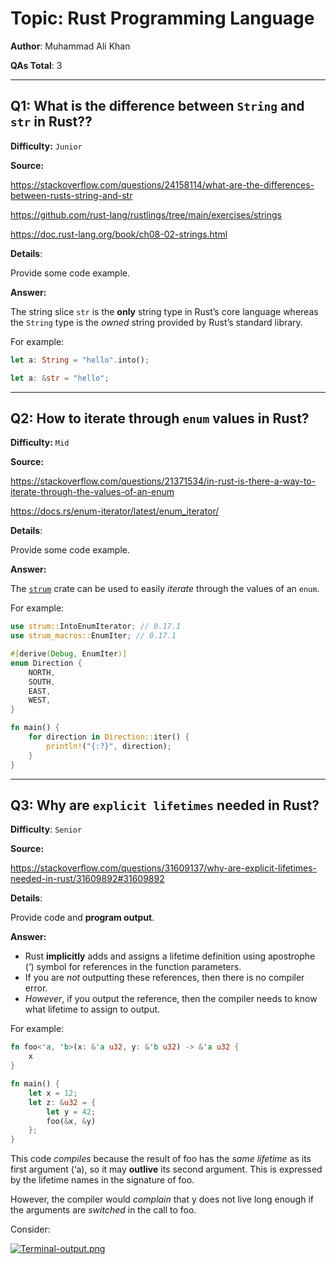 # Topic: Rust Programming Language

**Author**: Muhammad Ali Khan

**QAs Total**: 3

---

## Q1: What is the difference between `String` and `str` in Rust??

**Difficulty:** `Junior`

**Source:**

https://stackoverflow.com/questions/24158114/what-are-the-differences-between-rusts-string-and-str

https://github.com/rust-lang/rustlings/tree/main/exercises/strings

https://doc.rust-lang.org/book/ch08-02-strings.html

**Details**:

Provide some code example.

**Answer:**

The string slice `str` is the **only** string type in Rust’s core language whereas the `String` type is the _owned_ string provided by Rust’s standard library.

For example:

```rust
let a: String = "hello".into();

let a: &str = "hello";
```

---

## Q2: How to iterate through `enum` values in Rust?

**Difficulty:** `Mid`

**Source:**

https://stackoverflow.com/questions/21371534/in-rust-is-there-a-way-to-iterate-through-the-values-of-an-enum

https://docs.rs/enum-iterator/latest/enum_iterator/

**Details**:

Provide some code example.

**Answer:**

The [`strum`](https://crates.io/crates/strum) crate can be used to easily _iterate_ through the values of an `enum`.

For example:

```rust
use strum::IntoEnumIterator; // 0.17.1
use strum_macros::EnumIter; // 0.17.1

#[derive(Debug, EnumIter)]
enum Direction {
    NORTH,
    SOUTH,
    EAST,
    WEST,
}

fn main() {
    for direction in Direction::iter() {
        println!("{:?}", direction);
    }
}
```

---

## Q3: Why are `explicit lifetimes` needed in Rust?

**Difficulty**: `Senior`

**Source:**

https://stackoverflow.com/questions/31609137/why-are-explicit-lifetimes-needed-in-rust/31609892#31609892

**Details**:

Provide code and **program output**.

**Answer:**

* Rust **implicitly** adds and assigns a lifetime definition using apostrophe (‘) symbol for references in the function parameters.
* If you are _not_ outputting these references, then there is no compiler error.
* _However_, if you output the reference, then the compiler needs to know what lifetime to assign to output.

For example:

```rust
fn foo<'a, 'b>(x: &'a u32, y: &'b u32) -> &'a u32 {
    x
}

fn main() {
    let x = 12;
    let z: &u32 = {
        let y = 42;
        foo(&x, &y)
    };
}
```

This code _compiles_ because the result of foo has the _same lifetime_ as its first argument (‘a), so it may **outlive** its second argument. This is expressed by the lifetime names in the signature of foo.

However, the compiler would _complain_ that y does not live long enough if the arguments are _switched_ in the call to foo.

Consider:

[![Terminal-output.png](https://i.postimg.cc/T2Z4d9rr/Terminal-output.png)](https://postimg.cc/K4DNQtpz)

